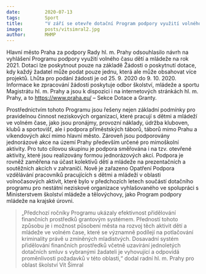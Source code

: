 ```yaml
---
date:         2020-07-13
tags:         Sport
title:        "V září se otevře dotační Program podpory využití volného času dětí a mládeže na rok 2021"
image: 	      posts/vitsimral2.jpg
author:       MHMP
---
```


Hlavní město Praha za podpory Rady hl. m. Prahy odsouhlasilo návrh na vyhlášení Programu podpory využití volného času dětí a mládeže na rok 2021. Dotaci lze poskytnout pouze na základě Žádosti o poskytnutí dotace, kdy každý žadatel může podat pouze jednu, která ale může obsahovat více projektů. Lhůta pro podání žádosti je od 25. 9. 2020 do 9. 10. 2020. Informace ke zpracování žádosti poskytuje odbor školství, mládeže a sportu Magistrátu hl. m. Prahy a jsou k dispozici i na internetových stránkách hl. m. Prahy, a to <https://www.praha.eu/> – Sekce Dotace a Granty.

Prostřednictvím tohoto Programu jsou řešeny nejen základní podmínky pro pravidelnou činnost neziskových organizací, které pracují s dětmi a mládeží ve volném čase, jako jsou pronájmy, provozní náklady, údržba kluboven, klubů a sportovišť, ale i podpora příměstských táborů, táborů mimo Prahu a víkendových akcí mimo hlavní město. Zároveň jsou podporovány jednorázové akce na území Prahy především určené pro mimoškolní aktivity. Pro tuto cílovou skupinu je podpora směřována i na tzv. otevřené aktivity, které jsou realizovány formou jednorázových akcí. Podpora je rovněž zaměřena na účast kolektivů dětí a mládeže na prezentačních a soutěžních akcích v zahraničí. Nově je zařazeno Opatření Podpora vzdělávání pracovníků pracujících s dětmi a mládeží v oblasti volnočasových aktivit, které bylo v předchozích letech součástí dotačního programu pro nestátní neziskové organizace vyhlašovaného ve spolupráci s Ministerstvem školství mládeže a tělovýchovy, jako Program podpory mládeže na krajské úrovni.

> „Předchozí ročníky Programu ukázaly efektivnost přidělování finančních prostředků grantovým systémem. Předností tohoto způsobu je i možnost působení města na rozvoj těch aktivit dětí a mládeže ve volném čase, které se významně podílejí na potlačování kriminality právě u zmíněných mladistvých. Dosavadní systém přidělování finančních prostředků včetně uzavírání jednoletých dotačních smluv s vybranými žadateli je vyhovující a odpovídá proměnlivosti požadavků v této oblasti,“ dodal radní hl. m. Prahy pro oblast školství Vít Šimral
